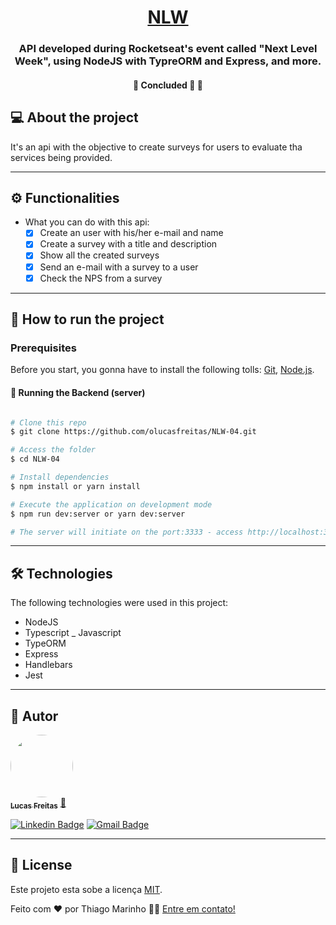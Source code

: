 <h1 align="center">
     <a href="#" alt="NLW#04"> NLW </a>
</h1>

<h3 align="center">
    API developed during Rocketseat's event called "Next Level Week", using NodeJS with TypreORM and Express, and more.
</h3>

<h4 align="center">
	🚧   Concluded 🚀 🚧
</h4>

## 💻 About the project

It's an api with the objective to create surveys for users to evaluate tha services being provided.

---

## ⚙️ Functionalities

- What you can do with this api:
  - [x] Create an user with his/her e-mail and name
  - [x] Create a survey with a title and description
  - [x] Show all the created surveys
  - [x] Send an e-mail with a survey to a user
  - [x] Check the NPS from a survey

---

## 🚀 How to run the project

### Prerequisites

Before you start, you gonna have to install the following tolls:
[Git](https://git-scm.com), [Node.js](https://nodejs.org/en/). 

#### 🎲 Running the Backend (server)

```bash

# Clone this repo
$ git clone https://github.com/olucasfreitas/NLW-04.git

# Access the folder
$ cd NLW-04

# Install dependencies
$ npm install or yarn install

# Execute the application on development mode 
$ npm run dev:server or yarn dev:server

# The server will initiate on the port:3333 - access http://localhost:3333 

```
---

## 🛠 Technologies

The following technologies were used in this project:

- NodeJS 
- Typescript
_ Javascript
- TypeORM
- Express
- Handlebars
- Jest

---
## 🦸 Autor

<a href="https://www.linkedin.com/in/lucas-freitas090/">
 <img style="border-radius: 50%;" src="https://avatars.githubusercontent.com/u/54646059?s=460&u=77c62b0b5a1291c08c24cd6c32f25a38b24a9ae1&v=4" width="100px;" alt=""/>
 <br />
 <sub><b>Lucas Freitas</b></sub></a> <a href="https://www.linkedin.com/in/lucas-freitas090/" title="Linkedin">🚀</a>
 <br />

[![Linkedin Badge](https://img.shields.io/badge/-Thiago-blue?style=flat-square&logo=Linkedin&logoColor=white&link=https://www.linkedin.com/in/lucas-freitas090/)](https://www.linkedin.com/in/lucas-freitas090/) 
[![Gmail Badge](https://img.shields.io/badge/-lucadasilvafreitas090@gmail.com-c14438?style=flat-square&logo=Gmail&logoColor=white&link=mailto:tgmarinho@gmail.com)](mailto:lucasdasilvafreias090@gmail.com)

---

## 📝 License

Este projeto esta sobe a licença [MIT](./LICENSE).

Feito com ❤️ por Thiago Marinho 👋🏽 [Entre em contato!](https://www.linkedin.com/in/tgmarinho/)
